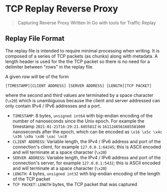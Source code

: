 # TCP Replay Reverse Proxy

> Capturing Reverse Proxy Written In Go with tools for Traffic Replay

## Replay File Format

The replay file is intended to require minimal processing when writing. It
is composed of a series of TCP packets (as chunks) along with metadata.
A length header is used for the the TCP packet so there is no need for a
delimiter between "rows" in the replay file.

A given row will be of the form

```
[TIMESTAMP][CLIENT ADDRESS] [SERVER ADDRESS] [LENGTH][TCP PACKET]
```

where the second and third values are terminated by a space character (`\x20`)
which is unambiguous because the client and server addressed can only contain
IPv4 / IPv6 addresses and a port.

-   `TIMESTAMP`: 8 bytes, `unsigned int64` with big-endian encoding of the
    number of nanoseconds since the Unix epoch. For example the timestamp
    `2021-01-21T16:29:21.685581Z` is `1611246561685581000` nanoseconds after
    the epoch, which can be encoded as
    `\x16 \x5c \x4c \x36 \x0a \xd6 \xac \xc8`
-   `CLIENT ADDRESS`: Variable length, the IPv4 / IPv6 address and port of the
    connection's client, for example `127.0.0.1:64245`; this is ASCII
    encoded and will terminate at a space character (`\x20`)
-   `SERVER ADDRESS`: Variable length, the IPv4 / IPv6 address and port of the
    connection's server, for example `127.0.0.1:5432`; this is ASCII
    encoded and will terminate at a space character (`\x20`)
-   `LENGTH`: 4 bytes, `unsigned int32` with big-endian encoding of the
    length of the TCP packet
-   `TCP PACKET`: `LENGTH` bytes, the TCP packet that was captured
